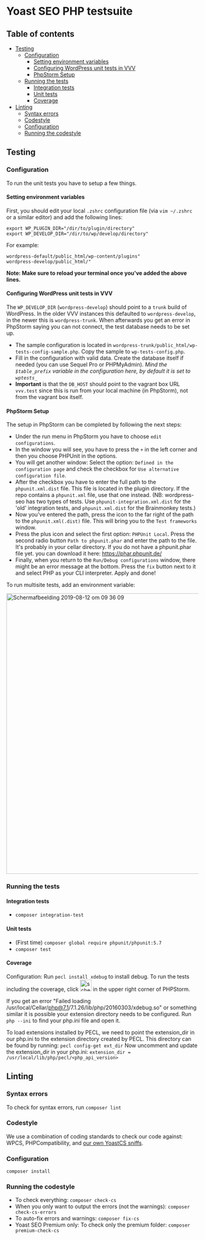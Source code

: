 # Yoast SEO PHP testsuite

## Table of contents

- [Testing](#testing)
  * [Configuration](#configuration)
    + [Setting environment variables](#setting-environment-variables)
    + [Configuring WordPress unit tests in VVV](#configuring-wordpress-unit-tests-in-vvv)
    + [PhpStorm Setup](#phpstorm-setup)
  * [Running the tests](#running-the-tests)
    + [Integration tests](#integration-tests)
    + [Unit tests](#unit-tests)
    + [Coverage](#coverage)
- [Linting](#linting)
  * [Syntax errors](#syntax-errors)
  * [Codestyle](#codestyle)
  * [Configuration](#configuration-1)
  * [Running the codestyle](#running-the-codestyle)

## Testing

### Configuration
To run the unit tests you have to setup a few things. 

#### Setting environment variables

First, you should edit your local `.zshrc` configuration file (via `vim ~/.zshrc` or a similar editor) and add the following lines:
```
export WP_PLUGIN_DIR="/dir/to/plugin/directory"
export WP_DEVELOP_DIR="/dir/to/wp/develop/directory"
```
For example:
```
wordpress-default/public_html/wp-content/plugins"
wordpress-develop/public_html/"
```
**Note: Make sure to reload your terminal once you've added the above lines.**

#### Configuring WordPress unit tests in VVV

The `WP_DEVELOP_DIR` (`wordpress-develop`) should point to a `trunk` build of WordPress. In the older VVV instances this defaulted to `wordpress-develop`, in the newer this is `wordpress-trunk`.
When afterwards you get an error in PhpStorm saying you can not connect, the test database needs to be set up.
- The sample configuration is located in `wordpress-trunk/public_html/wp-tests-config-sample.php`. Copy the sample to `wp-tests-config.php`.
- Fill in the configuration with valid data. Create the database itself if needed (you can use Sequel Pro or PHPMyAdmin). _Mind the `$table_prefix` variable in the configuration here, by default it is set to `wptests_`_
- **Important** is that the `DB_HOST` should point to the vagrant box URL `vvv.test` since this is run from your local machine (in PhpStorm), not from the vagrant box itself.

#### PhpStorm Setup

The setup in PhpStorm can be completed by following the next steps:

* Under the run menu in PhpStorm you have to choose `edit configurations`.
* In the window you will see, you have to press the `+` in the left corner and then you choose PHPUnit in the options.
* You will get another window: Select the option: `Defined in the configuration page` and check the checkbox for `Use alternative configuration file`. 
* After the checkbox you have to enter the full path to the `phpunit.xml.dist` file. This file is located in the plugin directory. If the repo contains a `phpunit.xml` file, use that one instead. (NB: wordpress-seo has two types of tests. Use `phpunit-integration.xml.dist` for the 'old' integration tests, and `phpunit.xml.dist` for the Brainmonkey tests.)
* Now you've entered the path, press the icon to the far right of the path to the `phpunit.xml(.dist)` file. This will bring you to the `Test frameworks` window. 
* Press the plus icon and select the first option: `PHPUnit Local`. Press the second radio button `Path to phpunit.phar` and enter the path to the file. It's probably in your cellar directory. If you do not have a phpunit.phar file yet. you can download it here: https://phar.phpunit.de/
* Finally, when you return to the `Run/Debug configurations` window, there might be an error message at the bottom. Press the `fix` button next to it and select PHP as your CLI interpreter. Apply and done!

To run multisite tests, add an environment variable:

<img width="733" alt="Schermafbeelding 2019-08-12 om 09 36 09" src="https://user-images.githubusercontent.com/17744553/62851749-6cc7a000-bce7-11e9-9f52-c2287c0245e8.png">

### Running the tests

#### Integration tests
- `composer integration-test`

#### Unit tests
- (First time) `composer global require phpunit/phpunit:5.7`
- `composer test`

#### Coverage
Configuration: Run `pecl install xdebug` to install debug.
To run the tests including the coverage, click <img width="30" alt="schermafbeelding 2019-03-07 om 10 32 59" src="https://user-images.githubusercontent.com/17744553/53946611-714ab580-40c4-11e9-85b6-fde5576e4609.png"> in the upper right corner of PHPStorm.

If you get an error "Failed loading /usr/local/Cellar/php@7.1/7.1.26/lib/php/20160303/xdebug.so" or something similar it is possible your extension directory needs to be configured. 
Run `php --ini` to find your php.ini file and open it. 

To load extensions installed by PECL, we need to point the extension_dir in our php.ini to the extension directory created by PECL. This directory can be found by running:
`pecl config-get ext_dir`
Now uncomment and update the extension_dir in your php.ini:
`extension_dir = /usr/local/lib/php/pecl/<php_api_version>`

## Linting

### Syntax errors
To check for syntax errors, run `composer lint`

### Codestyle
We use a combination of coding standards to check our code against: WPCS, PHPCompatibility, and [our own YoastCS sniffs](https://github.com/Yoast/yoastcs).

### Configuration
`composer install`

### Running the codestyle
- To check everything: `composer check-cs`
- When you only want to output the errors (not the warnings): `composer check-cs-errors`
- To auto-fix errors and warnings: `composer fix-cs`
- Yoast SEO Premium only: To check only the premium folder: `composer premium-check-cs`
